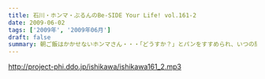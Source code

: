 ```yaml
---
title: 石川・ホンマ・ぶるんのBe-SIDE Your Life! vol.161-2
date: 2009-06-02
tags: ['2009年', '2009年06月']
draft: false
summary: 朝ご飯はかかせないホンマさん・・・「どうすか？」とパンをすすめられ、いつの間にか朝ご飯をおごってもらっちゃうのでした。夜は素パスタなのに朝は意外としっかりらしいですよ。NAMAE
---
```


http://project-phi.ddo.jp/ishikawa/ishikawa161_2.mp3
